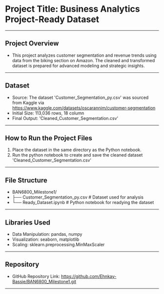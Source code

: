 # Project Title: Business Analytics Project-Ready Dataset
------------------------------------------

## Project Overview

- This project analyzes customer segmentation and revenue trends using data from the biking section on Amazon. The cleaned and transformed dataset is prepared for advanced modeling and strategic insights.
---------------------------------------------------

## Dataset

- Source: The dataset 'Customer_Segmentation_py.csv' was sourced from Kaggle via https://www.kaggle.com/datasets/oscarannim/customer-segmentation 
- Initial Size: 113,036 rows, 18 column
- Final Output: 'Cleaned_Customer_Segmentation.csv'
----------------------------------------------------------------------------------

## How to Run the Project Files 

1. Place the dataset in the same directory as the Python notebook.
2. Run the python notebook to create and save the cleaned dataset 'Cleaned_Customer_Segmentation.csv'
------------------------------  

## File Structure

- BAN6800_Milestone1/
- ├── Customer_Segmentation_py.csv   # Dataset used for analysis
- └── Ready_Dataset.ipynb            # Python notebook for readying the dataset
-------------------------------------

## Libraries Used
- Data Manipulation: pandas, numpy
- Visualization: seaborn, matplotlib
- Scaling: sklearn.preprocessing.MinMaxScaler
-------------------------------------------------

## Repository
* GitHub Repository Link: https://github.com/Ehnkay-Bassie/BAN6800_Milestone1.git 
-----------------------------------------------------------------
